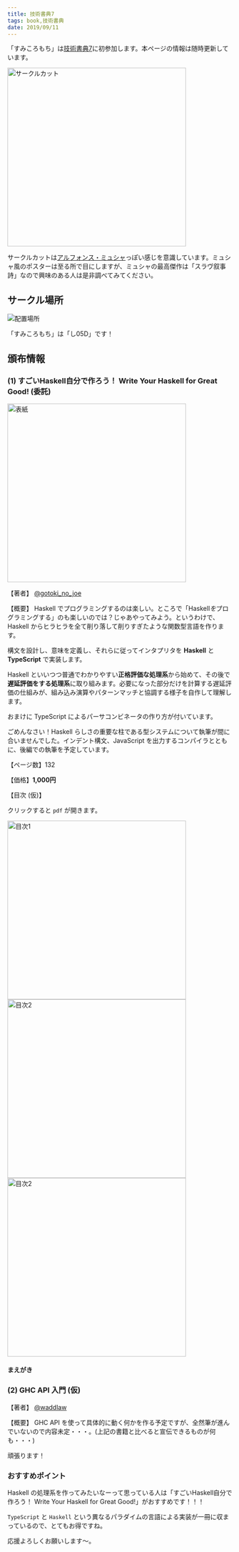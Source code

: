 ```yaml
---
title: 技術書典7
tags: book,技術書典
date: 2019/09/11
---
```


「すみころもち」は<a href="https://techbookfest.org/event/tbf07/circle/6222386688950272" target="_blank">技術書典7</a>に初参加します。本ページの情報は随時更新しています。

<img src="/images/2019/08-19/circle.png" alt ="サークルカット" width="400px">

サークルカットは[アルフォンス・ミュシャ](https://ja.wikipedia.org/wiki/%E3%82%A2%E3%83%AB%E3%83%95%E3%82%A9%E3%83%B3%E3%82%B9%E3%83%BB%E3%83%9F%E3%83%A5%E3%82%B7%E3%83%A3)っぽい感じを意識しています。ミュシャ風のポスターは至る所で目にしますが、ミュシャの最高傑作は「スラヴ叙事詩」なので興味のある人は是非調べてみてください。

## サークル場所

<img src="/images/2019/09-11/map.png" alt ="配置場所">

「すみころもち」は「し05D」です！

## 頒布情報

### (1) すごいHaskell自分で作ろう！ Write Your Haskell for Great Good! (委託)

<img src="/images/2019/09-11/main.jpg" alt ="表紙" width="400px">

【著者】
[@gotoki_no_joe](https://twitter.com/gotoki_no_joe)

【概要】
Haskell でプログラミングするのは楽しい。ところで「Haskell*を*プログラミングする」のも楽しいのでは？じゃあやってみよう。というわけで、Haskell からヒラヒラを全て削り落して削りすぎたような関数型言語を作ります。

構文を設計し、意味を定義し、それらに従ってインタプリタを **Haskell** と **TypeScript** で実装します。

Haskell といいつつ普通でわかりやすい**正格評価な処理系**から始めて、その後で**遅延評価をする処理系**に取り組みます。必要になった部分だけを計算する遅延評価の仕組みが、組み込み演算やパターンマッチと協調する様子を自作して理解します。

おまけに TypeScript によるパーサコンビネータの作り方が付いています。

ごめんなさい！Haskell らしさの重要な柱である型システムについて執筆が間に合いませんでした。インデント構文、JavaScript を出力するコンパイラとともに、後編での執筆を予定しています。

【ページ数】132

【価格】**1,000円**

【目次 (仮)】

クリックすると `pdf` が開きます。

<a href="/images/2019/09-11/toc1.pdf">
  <img src="/images/2019/09-11/toc1.jpg" alt ="目次1" width="400px">
</a>
<a href="/images/2019/09-11/toc2.pdf">
  <img src="/images/2019/09-11/toc2.jpg" alt ="目次2" width="400px">
</a>
<a href="/images/2019/09-11/maegaki.pdf">
  <img src="/images/2019/09-11/maegaki.png" alt ="目次2" width="400px">
</a>

#### まえがき



### (2) GHC API 入門 (仮)

【著者】
[@waddlaw](https://twitter.com/waddlaw)

【概要】
GHC API を使って具体的に動く何かを作る予定ですが、全然筆が進んでいないので内容未定・・・。(上記の書籍と比べると宣伝できるものが何も・・・)

頑張ります！

### おすすめポイント

Haskell の処理系を作ってみたいなーって思っている人は「すごいHaskell自分で作ろう！ Write Your Haskell for Great Good!」がおすすめです！！！

`TypeScript` と `Haskell` という異なるパラダイムの言語による実装が一冊に収まっているので、とてもお得ですね。

応援よろしくお願いします〜。
